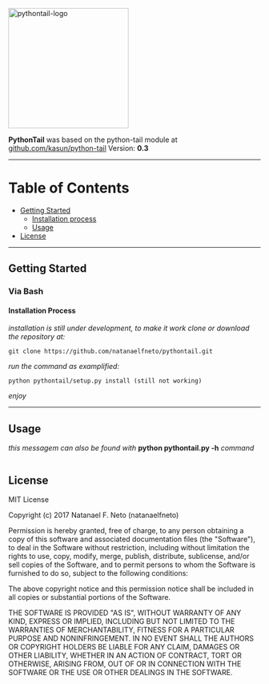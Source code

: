 <p align="left">
  <a href="#">
    <img alt="pythontail-logo" src="https://raw.githubusercontent.com/natanaelfneto/pythontail/master/pythontail-logo.png" width="240"/>
  </a>
</p>

**PythonTail** was based on the python-tail module at [github.com/kasun/python-tail](https://github.com/kasun/python-tail)
Version: **0.3**
***
# Table of Contents
* [Getting Started](#getting-started)
    * [Installation process](#installation-process)
    * [Usage](#usage)
* [License](#license)
***
## Getting Started
### Via Bash
#### Installation Process
_installation is still under development, to make it work_
_clone or download the repository at:_
```Shell
git clone https://github.com/natanaelfneto/pythontail.git
```
_run the command as examplified:_
```Shell
python pythontail/setup.py install (still not working)
```
_enjoy_
***
## Usage
_this messagem can also be found with_ **python pythontail.py -h** _command_
```ShellSession
```
## License
MIT License

Copyright (c) 2017 Natanael F. Neto (natanaelfneto)

Permission is hereby granted, free of charge, to any person obtaining a copy
of this software and associated documentation files (the "Software"), to deal
in the Software without restriction, including without limitation the rights
to use, copy, modify, merge, publish, distribute, sublicense, and/or sell
copies of the Software, and to permit persons to whom the Software is
furnished to do so, subject to the following conditions:

The above copyright notice and this permission notice shall be included in all
copies or substantial portions of the Software.

THE SOFTWARE IS PROVIDED "AS IS", WITHOUT WARRANTY OF ANY KIND, EXPRESS OR
IMPLIED, INCLUDING BUT NOT LIMITED TO THE WARRANTIES OF MERCHANTABILITY,
FITNESS FOR A PARTICULAR PURPOSE AND NONINFRINGEMENT. IN NO EVENT SHALL THE
AUTHORS OR COPYRIGHT HOLDERS BE LIABLE FOR ANY CLAIM, DAMAGES OR OTHER
LIABILITY, WHETHER IN AN ACTION OF CONTRACT, TORT OR OTHERWISE, ARISING FROM,
OUT OF OR IN CONNECTION WITH THE SOFTWARE OR THE USE OR OTHER DEALINGS IN THE
SOFTWARE.